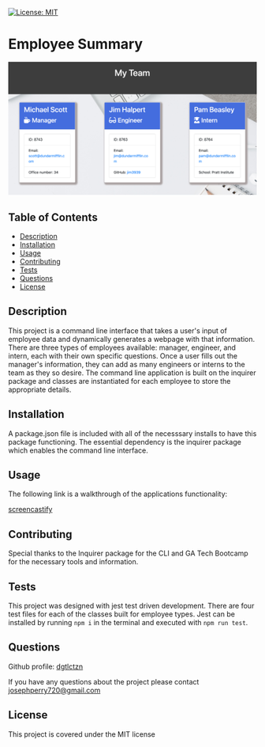 [![License: MIT](https://img.shields.io/badge/License-MIT-yellow.svg)](https://opensource.org/licenses/MIT)
  # Employee Summary

  ![employee page](./output/images/employees.png)

  ## Table of Contents
  * [Description](#description)
  * [Installation](#installation)
  * [Usage](#usage)
  * [Contributing](#contributing)
  * [Tests](#tests)
  * [Questions](#questions)
  * [License](#license)

  ## Description
  This project is a command line interface that takes a user's input of employee data and dynamically generates a webpage with that information. There are three types of employees available: manager, engineer, and intern, each with their own specific questions. Once a user fills out the manager's information, they can add as many engineers or interns to the team as they so desire. The command line application is built on the inquirer package and classes are instantiated for each employee to store the appropriate details. 
  ## Installation
  A package.json file is included with all of the necesssary installs to have this package functioning. The essential dependency is the inquirer package which enables the command line interface.
  ## Usage
  The following link is a walkthrough of the applications functionality:
  
  [screencastify](screencastifylink.com)
  ## Contributing
  Special thanks to the Inquirer package for the CLI and GA Tech Bootcamp for the necessary tools and information.
  ## Tests
  This project was designed with jest test driven development. There are four test files for each of the classes built for employee types. Jest can be installed by running ```npm i``` in the terminal and executed with ```npm run test```. 
  ## Questions
  Github profile: [dgtlctzn](https://github.com/dgtlctzn)
  
  If you have any questions about the project please contact josephperry720@gmail.com
  ## License
  This project is covered under the MIT license
